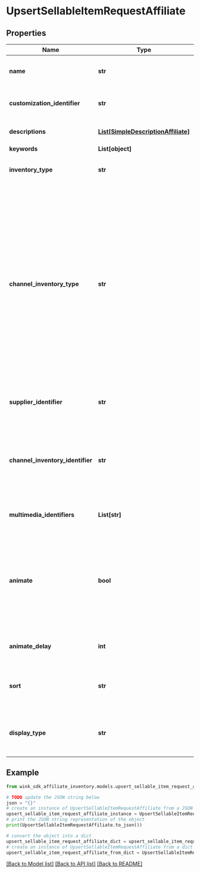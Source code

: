# UpsertSellableItemRequestAffiliate


## Properties

Name | Type | Description | Notes
------------ | ------------- | ------------- | -------------
**name** | **str** | Descriptive name of this item for seller use | 
**customization_identifier** | **str** | Which configuration to use with this item | 
**descriptions** | [**List[SimpleDescriptionAffiliate]**](SimpleDescriptionAffiliate.md) | Title and description of blocking. | 
**keywords** | **List[object]** |  | 
**inventory_type** | **str** | The type of blocking being offer up for sale | 
**channel_inventory_type** | **str** | Channel inventory type is a subset of blocking type in that it does not include the &#x60;HOTEL&#x60; type. THe way it works is, as a seller you might want to sell a guest room but instead of showing the price of that guest room, you would like to display the best room type price for the property. | 
**supplier_identifier** | **str** | Supplier / Hotel identifier that owns this blocking. | 
**channel_inventory_identifier** | **str** | The channel inventory record identifier describing the relationship between supplier and seller. | 
**multimedia_identifiers** | **List[str]** | Reference identifiers to Cloudinary media assets | 
**animate** | **bool** | Create an animated gif instead of a list of images. Feature currently not available. Feel free to enable and it will become available at a later date. | [optional] [default to False]
**animate_delay** | **int** | Controls animation delay in milliseconds. | [optional] 
**sort** | **str** | The specific badge to display over the image on the Web Component. | [optional] 
**display_type** | **str** | Indicate which initial values to display first on the front-facing card | [default to 'NATIVE']

## Example

```python
from wink_sdk_affiliate_inventory.models.upsert_sellable_item_request_affiliate import UpsertSellableItemRequestAffiliate

# TODO update the JSON string below
json = "{}"
# create an instance of UpsertSellableItemRequestAffiliate from a JSON string
upsert_sellable_item_request_affiliate_instance = UpsertSellableItemRequestAffiliate.from_json(json)
# print the JSON string representation of the object
print(UpsertSellableItemRequestAffiliate.to_json())

# convert the object into a dict
upsert_sellable_item_request_affiliate_dict = upsert_sellable_item_request_affiliate_instance.to_dict()
# create an instance of UpsertSellableItemRequestAffiliate from a dict
upsert_sellable_item_request_affiliate_from_dict = UpsertSellableItemRequestAffiliate.from_dict(upsert_sellable_item_request_affiliate_dict)
```
[[Back to Model list]](../README.md#documentation-for-models) [[Back to API list]](../README.md#documentation-for-api-endpoints) [[Back to README]](../README.md)


